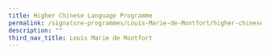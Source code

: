 ```yaml
---
title: Higher Chinese Language Programme
permalink: /signature-programmes/Louis-Marie-de-Montfort/higher-chinese-language-programme/
description: ""
third_nav_title: Louis Marie de Montfort
---
```

